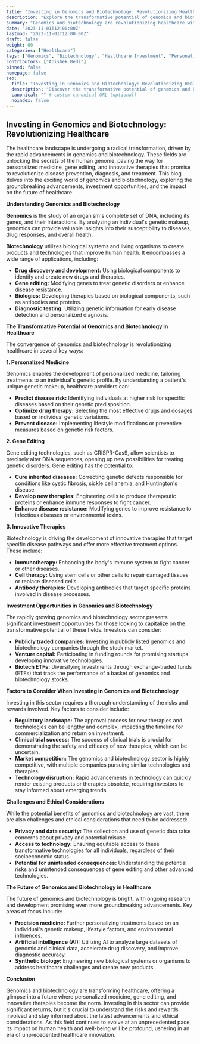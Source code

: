 ```yaml
---
title: "Investing in Genomics and Biotechnology: Revolutionizing Healthcare"
description: "Explore the transformative potential of genomics and biotechnology in healthcare, from personalized medicine to gene editing, and discover the investment opportunities in this rapidly evolving field."
summary: "Genomics and biotechnology are revolutionizing healthcare with personalized medicine, gene editing, and innovative therapies. This blog delves into the exciting advancements and the investment opportunities in this rapidly growing sector."
date: "2023-11-01T12:00:00Z"
lastmod: "2023-11-01T12:00:00Z"
draft: false
weight: 60
categories: ["Healthcare"]
tags: ["Genomics", "Biotechnology", "Healthcare Investment", "Personalized Medicine", "Gene Editing"]
contributors: ["Abishek Bedi"]
pinned: false
homepage: false
seo:
  title: "Investing in Genomics and Biotechnology: Revolutionizing Healthcare" # custom title (optional)
  description: "Discover the transformative potential of genomics and biotechnology in healthcare, with personalized medicine, gene editing, and innovative therapies. Explore investment opportunities in this rapidly evolving field." # custom description (recommended)
  canonical: "" # custom canonical URL (optional)
  noindex: false
---
```


## Investing in Genomics and Biotechnology: Revolutionizing Healthcare

The healthcare landscape is undergoing a radical transformation, driven by the rapid advancements in genomics and biotechnology. These fields are unlocking the secrets of the human genome, paving the way for personalized medicine, gene editing, and innovative therapies that promise to revolutionize disease prevention, diagnosis, and treatment. This blog delves into the exciting world of genomics and biotechnology, exploring the groundbreaking advancements, investment opportunities, and the impact on the future of healthcare.

**Understanding Genomics and Biotechnology**

**Genomics** is the study of an organism's complete set of DNA, including its genes, and their interactions. By analyzing an individual's genetic makeup, genomics can provide valuable insights into their susceptibility to diseases, drug responses, and overall health.

**Biotechnology** utilizes biological systems and living organisms to create products and technologies that improve human health. It encompasses a wide range of applications, including:

* **Drug discovery and development:** Using biological components to identify and create new drugs and therapies.
* **Gene editing:** Modifying genes to treat genetic disorders or enhance disease resistance.
* **Biologics:** Developing therapies based on biological components, such as antibodies and proteins.
* **Diagnostic testing:** Utilizing genetic information for early disease detection and personalized diagnosis.

**The Transformative Potential of Genomics and Biotechnology in Healthcare**

The convergence of genomics and biotechnology is revolutionizing healthcare in several key ways:

**1. Personalized Medicine**

Genomics enables the development of personalized medicine, tailoring treatments to an individual's genetic profile. By understanding a patient's unique genetic makeup, healthcare providers can:

* **Predict disease risk:** Identifying individuals at higher risk for specific diseases based on their genetic predisposition.
* **Optimize drug therapy:** Selecting the most effective drugs and dosages based on individual genetic variations.
* **Prevent disease:** Implementing lifestyle modifications or preventive measures based on genetic risk factors.

**2. Gene Editing**

Gene editing technologies, such as CRISPR-Cas9, allow scientists to precisely alter DNA sequences, opening up new possibilities for treating genetic disorders. Gene editing has the potential to:

* **Cure inherited diseases:** Correcting genetic defects responsible for conditions like cystic fibrosis, sickle cell anemia, and Huntington's disease.
* **Develop new therapies:** Engineering cells to produce therapeutic proteins or enhance immune responses to fight cancer.
* **Enhance disease resistance:** Modifying genes to improve resistance to infectious diseases or environmental toxins.

**3. Innovative Therapies**

Biotechnology is driving the development of innovative therapies that target specific disease pathways and offer more effective treatment options. These include:

* **Immunotherapy:** Enhancing the body's immune system to fight cancer or other diseases.
* **Cell therapy:** Using stem cells or other cells to repair damaged tissues or replace diseased cells.
* **Antibody therapies:** Developing antibodies that target specific proteins involved in disease processes.

**Investment Opportunities in Genomics and Biotechnology**

The rapidly growing genomics and biotechnology sector presents significant investment opportunities for those looking to capitalize on the transformative potential of these fields. Investors can consider:

* **Publicly traded companies:** Investing in publicly listed genomics and biotechnology companies through the stock market.
* **Venture capital:** Participating in funding rounds for promising startups developing innovative technologies.
* **Biotech ETFs:** Diversifying investments through exchange-traded funds (ETFs) that track the performance of a basket of genomics and biotechnology stocks.

**Factors to Consider When Investing in Genomics and Biotechnology**

Investing in this sector requires a thorough understanding of the risks and rewards involved. Key factors to consider include:

* **Regulatory landscape:** The approval process for new therapies and technologies can be lengthy and complex, impacting the timeline for commercialization and return on investment.
* **Clinical trial success:** The success of clinical trials is crucial for demonstrating the safety and efficacy of new therapies, which can be uncertain.
* **Market competition:** The genomics and biotechnology sector is highly competitive, with multiple companies pursuing similar technologies and therapies.
* **Technology disruption:** Rapid advancements in technology can quickly render existing products or therapies obsolete, requiring investors to stay informed about emerging trends.

**Challenges and Ethical Considerations**

While the potential benefits of genomics and biotechnology are vast, there are also challenges and ethical considerations that need to be addressed:

* **Privacy and data security:** The collection and use of genetic data raise concerns about privacy and potential misuse.
* **Access to technology:** Ensuring equitable access to these transformative technologies for all individuals, regardless of their socioeconomic status.
* **Potential for unintended consequences:** Understanding the potential risks and unintended consequences of gene editing and other advanced technologies.

**The Future of Genomics and Biotechnology in Healthcare**

The future of genomics and biotechnology is bright, with ongoing research and development promising even more groundbreaking advancements. Key areas of focus include:

* **Precision medicine:** Further personalizing treatments based on an individual's genetic makeup, lifestyle factors, and environmental influences.
* **Artificial intelligence (AI):** Utilizing AI to analyze large datasets of genomic and clinical data, accelerate drug discovery, and improve diagnostic accuracy.
* **Synthetic biology:** Engineering new biological systems or organisms to address healthcare challenges and create new products.

**Conclusion**

Genomics and biotechnology are transforming healthcare, offering a glimpse into a future where personalized medicine, gene editing, and innovative therapies become the norm. Investing in this sector can provide significant returns, but it's crucial to understand the risks and rewards involved and stay informed about the latest advancements and ethical considerations. As this field continues to evolve at an unprecedented pace, its impact on human health and well-being will be profound, ushering in an era of unprecedented healthcare innovation. 
